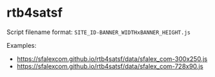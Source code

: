 # rtb4satsf

Script filename format: `SITE_ID-BANNER_WIDTHxBANNER_HEIGHT.js`

Examples:

- https://sfalexcom.github.io/rtb4satsf/data/sfalex_com-300x250.js
- https://sfalexcom.github.io/rtb4satsf/data/sfalex_com-728x90.js
